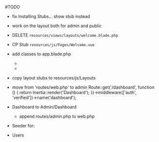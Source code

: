 #TODO

- fix Installing Stubs... show stub instead
- work on the layout both for admin and public

- DELETE `resources/views/layouts/welcome.blade.php`
- CP Stub `resources/js/Pages/Welcome.vue`

- add classes to app.blade.php     
  - <html class="h-full bg-white"> 
  - <body class="h-full">

- copy layout stubs to resources/js/Layouts


- move from 'routes/web.php' to admin
        Route::get('/dashboard', function () {
            return Inertia::render('Dashboard');
        })->middleware(['auth', 'verified'])->name('dashboard');

- Dashboard to Admin/Dashboard
  - append routes/admin.php to web.php

- Seeder for:
 - Users




